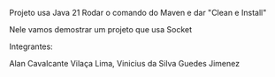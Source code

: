 Projeto usa Java 21
Rodar o comando do Maven e dar "Clean e Install"

Nele vamos demostrar um projeto que usa Socket

Integrantes: 

Alan Cavalcante Vilaça Lima,
Vinicius da Silva Guedes Jimenez
